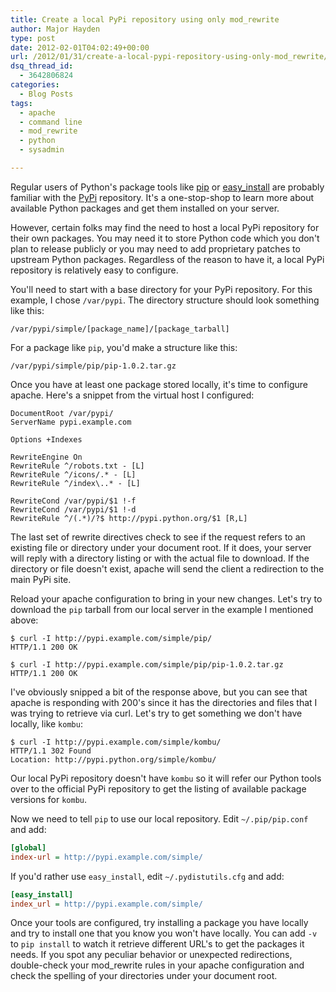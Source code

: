 ```yaml
---
title: Create a local PyPi repository using only mod_rewrite
author: Major Hayden
type: post
date: 2012-02-01T04:02:49+00:00
url: /2012/01/31/create-a-local-pypi-repository-using-only-mod_rewrite/
dsq_thread_id:
  - 3642806824
categories:
  - Blog Posts
tags:
  - apache
  - command line
  - mod_rewrite
  - python
  - sysadmin

---
```

Regular users of Python's package tools like [pip][1] or [easy_install][2] are probably familiar with the [PyPi][3] repository. It's a one-stop-shop to learn more about available Python packages and get them installed on your server.

However, certain folks may find the need to host a local PyPi repository for their own packages. You may need it to store Python code which you don't plan to release publicly or you may need to add proprietary patches to upstream Python packages. Regardless of the reason to have it, a local PyPi repository is relatively easy to configure.

You'll need to start with a base directory for your PyPi repository. For this example, I chose `/var/pypi`. The directory structure should look something like this:

```
/var/pypi/simple/[package_name]/[package_tarball]
```

For a package like `pip`, you'd make a structure like this:

```
/var/pypi/simple/pip/pip-1.0.2.tar.gz
```

Once you have at least one package stored locally, it's time to configure apache. Here's a snippet from the virtual host I configured:

```
DocumentRoot /var/pypi/
ServerName pypi.example.com

Options +Indexes

RewriteEngine On
RewriteRule ^/robots.txt - [L]
RewriteRule ^/icons/.* - [L]
RewriteRule ^/index\..* - [L]

RewriteCond /var/pypi/$1 !-f
RewriteCond /var/pypi/$1 !-d
RewriteRule ^/(.*)/?$ http://pypi.python.org/$1 [R,L]
```

The last set of rewrite directives check to see if the request refers to an existing file or directory under your document root. If it does, your server will reply with a directory listing or with the actual file to download. If the directory or file doesn't exist, apache will send the client a redirection to the main PyPi site.

Reload your apache configuration to bring in your new changes. Let's try to download the `pip` tarball from our local server in the example I mentioned above:

```
$ curl -I http://pypi.example.com/simple/pip/
HTTP/1.1 200 OK

$ curl -I http://pypi.example.com/simple/pip/pip-1.0.2.tar.gz
HTTP/1.1 200 OK
```

I've obviously snipped a bit of the response above, but you can see that apache is responding with 200's since it has the directories and files that I was trying to retrieve via curl. Let's try to get something we don't have locally, like `kombu`:

```
$ curl -I http://pypi.example.com/simple/kombu/
HTTP/1.1 302 Found
Location: http://pypi.python.org/simple/kombu/
```

Our local PyPi repository doesn't have `kombu` so it will refer our Python tools over to the official PyPi repository to get the listing of available package versions for `kombu`.

Now we need to tell `pip` to use our local repository. Edit `~/.pip/pip.conf` and add:

```ini
[global]
index-url = http://pypi.example.com/simple/
```

If you'd rather use `easy_install`, edit `~/.pydistutils.cfg` and add:

```ini
[easy_install]
index_url = http://pypi.example.com/simple/
```

Once your tools are configured, try installing a package you have locally and try to install one that you know you won't have locally. You can add `-v` to `pip install` to watch it retrieve different URL's to get the packages it needs. If you spot any peculiar behavior or unexpected redirections, double-check your mod_rewrite rules in your apache configuration and check the spelling of your directories under your document root.

 [1]: http://pypi.python.org/pypi/pip
 [2]: http://pypi.python.org/pypi/setuptools
 [3]: http://pypi.python.org/pypi
